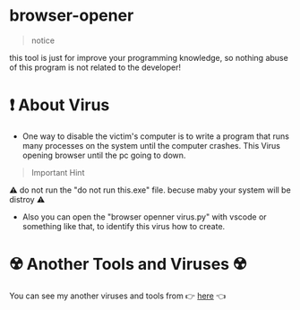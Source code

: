 # browser-opener
> notice

this tool is just for improve your programming knowledge, so nothing abuse of this program is not related to the developer!

# :exclamation: About Virus

- One way to disable the victim's computer is to write a program that runs many processes on the system until the computer crashes.
This Virus opening browser until the pc going to down.

> Important Hint

:warning: do not run the "do not run this.exe" file. becuse maby your system will be distroy :warning:

- Also you can open the "browser openner virus.py" with vscode or something like that, to identify this virus how to create.

# :radioactive: Another Tools and Viruses :radioactive:

You can see my another viruses and tools from 👉 [here](https://www.github.com/saed-gpr) :point_left:
